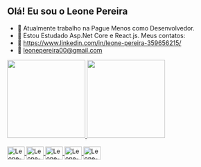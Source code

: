 ##  Olá! Eu sou o Leone Pereira

- 🏥 Atualmente trabalho na Pague Menos como Desenvolvedor.
- 🌱 Estou Estudado Asp.Net Core e React.js.
  Meus contatos:
- 💼 https://www.linkedin.com/in/leone-pereira-359656215/
- 📧 leonepereira00@gmail.com


<div align = "LEFT">
  <a href="https://github.com/LeonePS">
  <img height = "180em" src = "https://github-readme-stats.vercel.app/api?username=LeonePS&show_icons=true&theme=dracula&include_all_commits=true&count_private=true" />
  <img height = "180em" src = "https://github-readme-stats.vercel.app/api/top-langs/?username=LeonePS&layout=compact&langs_count=7&theme=dracula" />
</div>
<div style = "display: inline_block"> <br>
  <img align = "center" alt = "Leone-Js" height = "30" width = "40" src = "https://raw.githubusercontent.com/devicons/devicon/master/icons/javascript/javascript-plain .svg ">
  <img align = "center" alt = "Leone-React" height = "30" width = "40" src = "https://raw.githubusercontent.com/devicons/devicon/master/icons/react/react-original .svg ">
  <img align = "center" alt = "Leone-HTML" height = "30" width = "40" src = "https://raw.githubusercontent.com/devicons/devicon/master/icons/html5/html5-original .svg ">
  <img align = "center" alt = "Leone-CSS" height = "30" width = "40" src = "https://raw.githubusercontent.com/devicons/devicon/master/icons/css3/css3-original .svg ">
  <img align = "center" alt = "Leone-Csharp" height = "30" width = "40" src = "https://raw.githubusercontent.com/devicons/devicon/master/icons/csharp/csharp-original .svg ">
</div>
  
  ##
